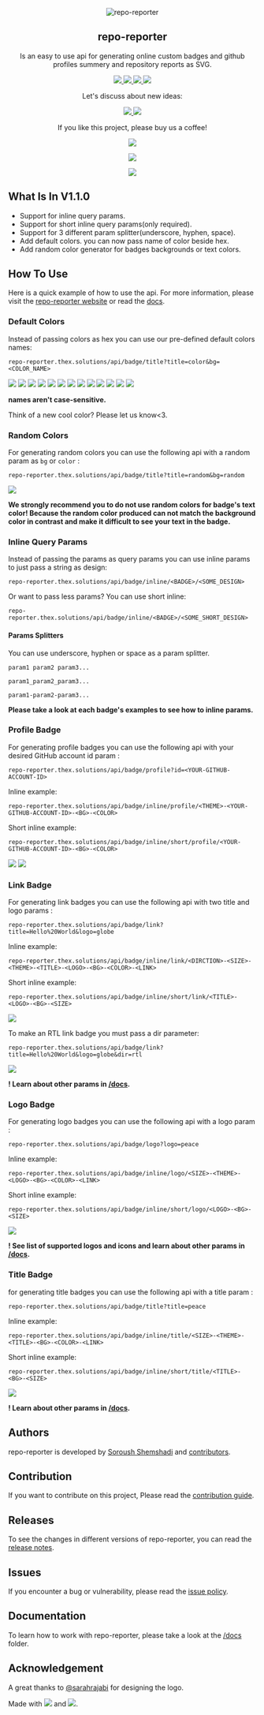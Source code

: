 <p align="center">
 <img src="https://user-images.githubusercontent.com/45015114/155889609-9b2a0051-d86c-4c13-a549-e03836663ef0.png" align="center" alt="repo-reporter" />
 <h2 align="center">repo-reporter</h2>
 <p align="center">Is an easy to use api for generating online custom badges and github profiles summery and repository reports as SVG.</p>
</p>
<p align="center">
    	<a href="https://github.com/TheXSolutions/repo-reporter/releases/tag/v1.0.0">
      		<img src="https://repo-reporter.thex.solutions/api/badge/link?title=repo-reporter%20v1.1.0&logo=github&size=m&bg=random" />
    	</a>
    	<a href="https://github.com/TheXSolutions/repo-reporter/search?l=java">
      		<img src="https://repo-reporter.thex.solutions/api/badge/link?title=17&logo=java&size=m&bg=random" />
    	</a>
	<a href="https://github.com/TheXSolutions/repo-reporter/blob/main/LICENSE">
      		<img src="https://repo-reporter.thex.solutions/api/badge/link?title=MIT&logo=scale-balanced&size=m&bg=random" />
    </a>
    <a href="https://github.com/TheXSolutions/repo-reporter/releases/tag/v1.1.0">
      		<img src="https://repo-reporter.thex.solutions/api/badge/link?title=%20%DA%AF%D8%B2%D8%A7%D8%B1%D8%B4%DA%AF%D8%B1-%D9%85%D8%AE%D8%B2%D9%86%20%D9%86%D8%B3%D8%AE%D9%87%201.1.0&logo=github&size=m&dir=rtl&bg=random" />
    </a>
</p>
<p align="center">
	Let's discuss about new ideas:
</p>
<p align="center">
    <a href="https://discord.gg/u3SsX89J">
      		<img src="https://repo-reporter.thex.solutions/api/badge/link?title=TheX's%20server&logo=discord&bg=5858be&size=m" />
    </a>
    <a href="https://t.me/TheXSolutions">
      		<img src="https://repo-reporter.thex.solutions/api/badge/link?title=TheX's%20group&logo=telegram&bg=178baf&size=m" />
    </a>
</p>
<p align="center">
	If you like this project, please buy us a coffee!
</p>
<p align="center">
	<a href="https://thex.solutions/donate">
      		<img src="https://repo-reporter.thex.solutions/api/badge/link?title=bc1qr3k6c9gh5ef6wk3ynmjpjkr2kjj0tckdcn8aa7&logo=bitcoin-sign&bg=fff&color=ef730f&size=m" />
	</a>
</p>
<p align="center">
	<a href="https://thex.solutions/donate">
		<img src="https://repo-reporter.thex.solutions/api/badge/link?title=0x130a1a681fd6ec43fd23a6a46bcaea7f311595fe&logo=ethereum&bg=fff&color=413946&size=m" />
	</a>
</p>
<p align="center">
	<img src="https://repo-reporter.thex.solutions/api/badge/logo?logo=heart&bg=fff&color=f23d96&size=s" />
</p>

## What Is In V1.1.0
- Support for inline query params.
- Support for short inline query params(only required).
- Support for 3 different param splitter(underscore, hyphen, space).
- Add default colors. you can now pass name of color beside hex.
- Add random color generator for badges backgrounds or text colors.

## How To Use
Here is a quick example of how to use the api. For more information, please visit the [repo-reporter website](https://repo-reporter.thex.solutions/) or read the [docs](https://github.com/TheXSolutions/repo-reporter/tree/main/docs).

### Default Colors
Instead of passing colors as hex you can use our pre-defined default colors names:

`repo-reporter.thex.solutions/api/badge/title?title=color&bg=<COLOR_NAME>`

![](https://repo-reporter.thex.solutions/api/badge/title?title=red&bg=red&size=m)
![](https://repo-reporter.thex.solutions/api/badge/title?title=blue&bg=blue&size=m)
![](https://repo-reporter.thex.solutions/api/badge/title?title=cyan&bg=cyan&size=m)
![](https://repo-reporter.thex.solutions/api/badge/title?title=green&bg=green&size=m)
![](https://repo-reporter.thex.solutions/api/badge/title?title=yellow&bg=yellow&size=m)
![](https://repo-reporter.thex.solutions/api/badge/title?title=orange&bg=orange&size=m)
![](https://repo-reporter.thex.solutions/api/badge/title?title=purple&bg=purple&size=m)
![](https://repo-reporter.thex.solutions/api/badge/title?title=pink&bg=pink&size=m)
![](https://repo-reporter.thex.solutions/api/badge/title?title=lavender&bg=lavender&size=m)
![](https://repo-reporter.thex.solutions/api/badge/title?title=brown&bg=brown&size=m)
![](https://repo-reporter.thex.solutions/api/badge/title?title=gray&bg=gray&size=m)
![](https://repo-reporter.thex.solutions/api/badge/title?title=black&bg=black&size=m)
![](https://repo-reporter.thex.solutions/api/badge/title?title=white&bg=white&size=m)

**names aren't case-sensitive.**

Think of a new cool color? Please let us know<3.

### Random Colors
For generating random colors you can use the following api with a random param as `bg` or `color` :

`repo-reporter.thex.solutions/api/badge/title?title=random&bg=random`

![](https://repo-reporter.thex.solutions/api/badge/title?title=random&bg=random&size=m)

**We strongly recommend you to do not use random colors for badge's text color! Because the random color produced can not match the background color in contrast and make it difficult to see your text in the badge.**

### Inline Query Params
Instead of passing the params as query params you can use inline params to just pass a string as design:

`repo-reporter.thex.solutions/api/badge/inline/<BADGE>/<SOME_DESIGN>`

Or want to pass less params? You can use short inline:

`repo-reporter.thex.solutions/api/badge/inline/<BADGE>/<SOME_SHORT_DESIGN>`

#### Params Splitters
You can use underscore, hyphen or space as a param splitter.

`param1 param2 param3...`

`param1_param2_param3...`

`param1-param2-param3...`

**Please take a look at each badge's examples to see how to inline params.**

### Profile Badge
For generating profile badges you can use the following api with your desired GitHub account id param :

`repo-reporter.thex.solutions/api/badge/profile?id=<YOUR-GITHUB-ACCOUNT-ID>`

Inline example:

`repo-reporter.thex.solutions/api/badge/inline/profile/<THEME>-<YOUR-GITHUB-ACCOUNT-ID>-<BG>-<COLOR>`

Short inline example:

`repo-reporter.thex.solutions/api/badge/inline/short/profile/<YOUR-GITHUB-ACCOUNT-ID>-<BG>-<COLOR>`

[![](https://repo-reporter.thex.solutions/api/badge/profile?id=TheXSolutions&color=787878)](https://github.com/TheXSolutions) [![](https://repo-reporter.thex.solutions/api/badge/profile?id=shuoros&color=787878)](https://github.com/shuoros)

### Link Badge
For generating link badges you can use the following api with two title and logo params :

`repo-reporter.thex.solutions/api/badge/link?title=Hello%20World&logo=globe`

Inline example:

`repo-reporter.thex.solutions/api/badge/inline/link/<DIRCTION>-<SIZE>-<THEME>-<TITLE>-<LOGO>-<BG>-<COLOR>-<LINK>`

Short inline example:

`repo-reporter.thex.solutions/api/badge/inline/short/link/<TITLE>-<LOGO>-<BG>-<SIZE>`

![](https://repo-reporter.thex.solutions/api/badge/link?title=Hello%20World&logo=globe)

To make an RTL link badge you must pass a dir parameter:

`repo-reporter.thex.solutions/api/badge/link?title=Hello%20World&logo=globe&dir=rtl`

![](https://repo-reporter.thex.solutions/api/badge/link?title=سلام%20دنیا&logo=globe&dir=rtl)

**! Learn about other params in [/docs](https://github.com/TheXSolutions/repo-reporter/tree/main/docs).**

### Logo Badge
For generating logo badges you can use the following api with a logo param :

`repo-reporter.thex.solutions/api/badge/logo?logo=peace`

Inline example:

`repo-reporter.thex.solutions/api/badge/inline/logo/<SIZE>-<THEME>-<LOGO>-<BG>-<COLOR>-<LINK>`

Short inline example:

`repo-reporter.thex.solutions/api/badge/inline/short/logo/<LOGO>-<BG>-<SIZE>`

![](https://repo-reporter.thex.solutions/api/badge/logo?logo=peace)

**! See list of supported logos and icons and learn about other params in [/docs](https://github.com/TheXSolutions/repo-reporter/tree/main/docs).**

### Title Badge
for generating title badges you can use the following api with a title param :

`repo-reporter.thex.solutions/api/badge/title?title=peace`

Inline example:

`repo-reporter.thex.solutions/api/badge/inline/title/<SIZE>-<THEME>-<TITLE>-<BG>-<COLOR>-<LINK>`

Short inline example:

`repo-reporter.thex.solutions/api/badge/inline/short/title/<TITLE>-<BG>-<SIZE>`

![](https://repo-reporter.thex.solutions/api/badge/title?title=peace)

**! Learn about other params in [/docs](https://github.com/TheXSolutions/repo-reporter/tree/main/docs).**

## Authors
repo-reporter is developed by [Soroush Shemshadi](https://github.com/shuoros) and [contributors](https://github.com/TheXSolutions/repo-reporter/blob/main/CONTRIBUTORS.md).

## Contribution
If you want to contribute on this project, Please read the [contribution guide](https://github.com/TheXSolutions/repo-reporter/blob/main/CONTRIBUTE.md).

## Releases
To see the changes in different versions of repo-reporter, you can read the [release notes](https://github.com/TheXSolutions/repo-reporter/blob/main/RELEASENOTES.md).

## Issues
If you encounter a bug or vulnerability, please read the [issue policy](https://github.com/TheXSolutions/repo-reporter/blob/main/ISSUES.md).

## Documentation
To learn how to work with repo-reporter, please take a look at the [/docs](https://github.com/TheXSolutions/repo-reporter/tree/main/docs) folder.

## Acknowledgement
A great thanks to [@sarahrajabi](https://github.com/sarahrajabi) for designing the logo.


Made with ![](https://repo-reporter.thex.solutions/api/badge/logo?logo=heart&bg=fff&color=f23d96&size=s)  and ![](https://repo-reporter.thex.solutions/api/badge/logo?logo=java&bg=black&color=orange&size=s).